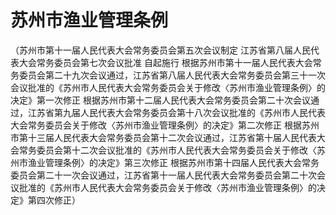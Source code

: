 # 苏州市渔业管理条例

<!-- INFO END -->

（苏州市第十一届人民代表大会常务委员会第五次会议制定 江苏省第八届人民代表大会常务委员会第七次会议批准 自起施行 根据苏州市第十一届人民代表大会常务委员会第二十九次会议通过，江苏省第八届人民代表大会常务委员会第三十一次会议批准的《苏州市人民代表大会常务委员会关于修改〈苏州市渔业管理条例〉的决定》第一次修正 根据苏州市第十二届人民代表大会常务委员会第二十次会议通过，江苏省第九届人民代表大会常务委员会第十八次会议批准的《苏州市人民代表大会常务委员会关于修改〈苏州市渔业管理条例〉的决定》第二次修正 根据苏州市第十三届人民代表大会常务委员会第十二次会议通过，江苏省第十届人民代表大会常务委员会第十二次会议批准的《苏州市人民代表大会常务委员会关于修改〈苏州市渔业管理条例〉的决定》第三次修正 根据苏州市第十四届人民代表大会常务委员会第二十一次会议通过，江苏省第十一届人民代表大会常务委员会第二十次会议批准的《苏州市人民代表大会常务委员会关于修改〈苏州市渔业管理条例〉的决定》第四次修正）
